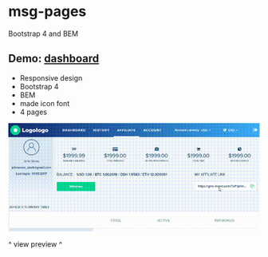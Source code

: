 # msg-pages
Bootstrap 4 and BEM
<h2>
	<span>Demo: </span>
	<a href="https://logolevel.github.io/msg-pages/dist/dashboard.html">dashboard</a>
</h2>

<ul>
	<li>Responsive design</li>
	<li>Bootstrap 4</li>
	<li>BEM</li>
	<li>made icon font</li>
	<li>4 pages</li>
</ul>
<div><img src="screencast_msg.gif" alt=""></div>
<p>^ view preview ^</p>